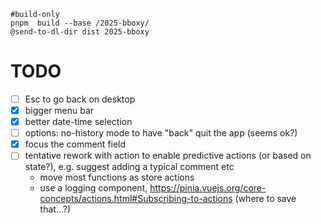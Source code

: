 
~~~
#build-only
pnpm  build --base /2025-bboxy/
@send-to-dl-dir dist 2025-bboxy
~~~

# TODO

- [ ] Esc to go back on desktop
- [x] bigger menu bar
- [x] better date-time selection
- [ ] options: no-history mode to have "back" quit the app (seems ok?)
- [x] focus the comment field
- [ ] tentative rework with action to enable predictive actions (or based on state?), e.g. suggest adding a typical comment etc
  - move most functions as store actions
  - use a logging component, https://pinia.vuejs.org/core-concepts/actions.html#Subscribing-to-actions (where to save that...?)

